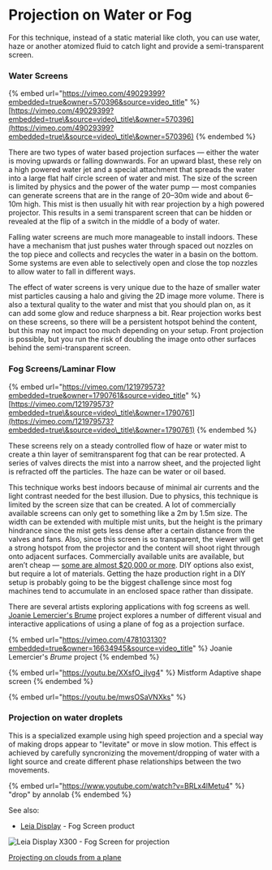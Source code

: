 # Projection on Water or Fog

For this technique, instead of a static material like cloth, you can use water, haze or another atomized fluid to catch light and provide a semi-transparent screen.

### **Water Screens**

{% embed url="https://vimeo.com/49029399?embedded=true&owner=570396&source=video_title" %}
[https://vimeo.com/49029399?embedded=true\&source=video\_title\&owner=570396](https://vimeo.com/49029399?embedded=true\&source=video\_title\&owner=570396)
{% endembed %}

There are two types of water based projection surfaces — either the water is moving upwards or falling downwards. For an upward blast, these rely on a high powered water jet and a special attachment that spreads the water into a large flat half circle screen of water and mist. The size of the screen is limited by physics and the power of the water pump — most companies can generate screens that are in the range of 20–30m wide and about 6–10m high. This mist is then usually hit with rear projection by a high powered projector. This results in a semi transparent screen that can be hidden or revealed at the flip of a switch in the middle of a body of water.

Falling water screens are much more manageable to install indoors. These have a mechanism that just pushes water through spaced out nozzles on the top piece and collects and recycles the water in a basin on the bottom. Some systems are even able to selectively open and close the top nozzles to allow water to fall in different ways.

The effect of water screens is very unique due to the haze of smaller water mist particles causing a halo and giving the 2D image more volume. There is also a textural quality to the water and mist that you should plan on, as it can add some glow and reduce sharpness a bit. Rear projection works best on these screens, so there will be a persistent hotspot behind the content, but this may not impact too much depending on your setup. Front projection is possible, but you run the risk of doubling the image onto other surfaces behind the semi-transparent screen.

### **Fog Screens/Laminar Flow**

{% embed url="https://vimeo.com/121979573?embedded=true&owner=1790761&source=video_title" %}
[https://vimeo.com/121979573?embedded=true\&source=video\_title\&owner=1790761](https://vimeo.com/121979573?embedded=true\&source=video\_title\&owner=1790761)
{% endembed %}

These screens rely on a steady controlled flow of haze or water mist to create a thin layer of semitransparent fog that can be rear protected. A series of valves directs the mist into a narrow sheet, and the projected light is refracted off the particles. The haze can be water or oil based.

This technique works best indoors because of minimal air currents and the light contrast needed for the best illusion. Due to physics, this technique is limited by the screen size that can be created. A lot of commercially available screens can only get to something like a 2m by 1.5m size. The width can be extended with multiple mist units, but the height is the primary hindrance since the mist gets less dense after a certain distance from the valves and fans. Also, since this screen is so transparent, the viewer will get a strong hotspot from the projector and the content will shoot right through onto adjacent surfaces. Commercially available units are available, but aren’t cheap — [some are almost $20,000 or more](http://www.pcmech.com/article/io2-technology-delivers-three-dimensional-displays/). DIY options also exist, but require a lot of materials. Getting the haze production right in a DIY setup is probably going to be the biggest challenge since most fog machines tend to accumulate in an enclosed space rather than dissipate.

There are several artists exploring applications with fog screens as well. [Joanie Lemercier's Brume](https://joanielemercier.com/brume/) project explores a number of different visual and interactive applications of using a plane of fog as a projection surface.

{% embed url="https://vimeo.com/478103130?embedded=true&owner=16634945&source=video_title" %}
Joanie Lemercier's _Brume_ project
{% endembed %}

{% embed url="https://youtu.be/XXsfO_jIvg4" %}
Mistform Adaptive shape screen
{% endembed %}

{% embed url="https://youtu.be/mwsOSaVNXks" %}

### Projection on water droplets

This is a specialized example using high speed projection and a special way of making drops appear to "levitate" or move in slow motion. This effect is achieved by carefully syncronizing the movement/dropping of water with a light source and create different phase relationships between the two movements.

{% embed url="https://www.youtube.com/watch?v=BRLx4lMetu4" %}
"drop" by annolab
{% endembed %}



See also:

* [Leia Display](http://leiadisplay.com) - Fog Screen product

![Leia Display X300 - Fog Screen for projection](<../.gitbook/assets/Leia\_X300\_visual\_7-3 (1).png>)

[Projecting on clouds from a plane](https://www.engadget.com/2015-07-06-laser-projection-creates-galloping-horse-movie-on-the-clouds.html)
